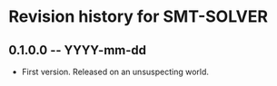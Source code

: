 # Revision history for SMT-SOLVER

## 0.1.0.0 -- YYYY-mm-dd

* First version. Released on an unsuspecting world.
